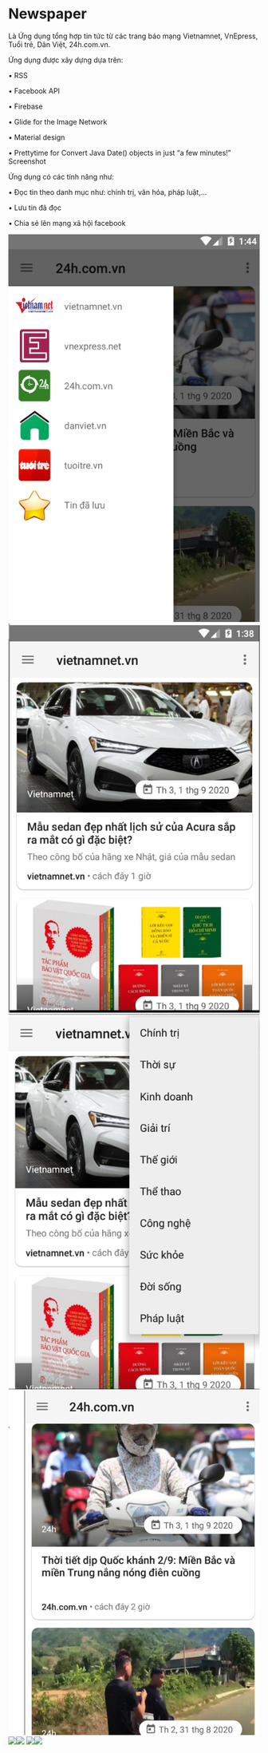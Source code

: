 # Newspaper
Là Ứng dụng tổng hợp tin tức từ các trang báo mạng Vietnamnet, VnEpress, Tuổi trẻ, Dân Việt, 24h.com.vn.

Ứng dụng được xây dựng dựa trên:

• RSS

• Facebook API

• Firebase

• Glide for the Image Network

• Material design

• Prettytime for Convert Java Date() objects in just “a few minutes!”
Screenshot

Ứng dụng có các tính năng như:

• Đọc tin theo danh mục như: chính trị, văn hóa, pháp luật,...

• Lưu tin đã đọc

• Chia sẻ lên mạng xã hội facebook

<img src="https://github.com/hoangnv1997/Newspaper/blob/master/ScreenShotApp_0.PNG"><img src="https://github.com/hoangnv1997/Newspaper/blob/master/ScreenShotApp_1.PNG">
<img src="https://github.com/hoangnv1997/Newspaper/blob/master/ScreenShotApp_2.PNG"><img src="https://github.com/hoangnv1997/Newspaper/blob/master/ScreenShotApp_3.PNG">
<img src="https://github.com/hoangnv1997/Newspaper/blob/master/ScreenShotApp_4.PNG"><img src="https://github.com/hoangnv1997/Newspaper/blob/master/ScreenShotApp_5.PNG">
<img src="https://github.com/hoangnv1997/Newspaper/blob/master/ScreenShotApp_6.PNG"><img src="https://github.com/hoangnv1997/Newspaper/blob/master/ScreenShotApp_7.PNG">
